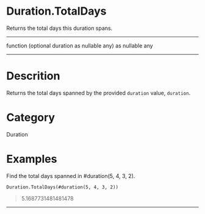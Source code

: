 ﻿# Duration.TotalDays
Returns the total days this duration spans.
***
function (optional duration as nullable any) as nullable any
***
# Descrition 
Returns the total days spanned by the provided <code>duration</code> value, <code>duration</code>.
# Category 
Duration
# Examples 
Find the total days spanned in #duration(5, 4, 3, 2).
```
Duration.TotalDays(#duration(5, 4, 3, 2))
```
> 5.1687731481481478
***
